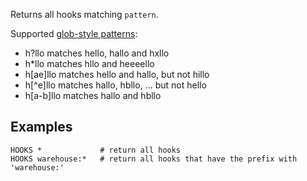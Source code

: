 <!--
layout:  index.html
title:   HOOKS - Tile38
class:   command
command: hooks
-->

Returns all hooks matching `pattern`.

Supported [glob-style patterns](https://en.wikipedia.org/wiki/Glob_(programming)):

- h?llo matches hello, hallo and hxllo
- h*llo matches hllo and heeeello
- h[ae]llo matches hello and hallo, but not hillo
- h[^e]llo matches hallo, hbllo, ... but not hello
- h[a-b]llo matches hallo and hbllo

## Examples

```tile38
HOOKS *             # return all hooks
HOOKS warehouse:*   # return all hooks that have the prefix with 'warehouse:'
```

